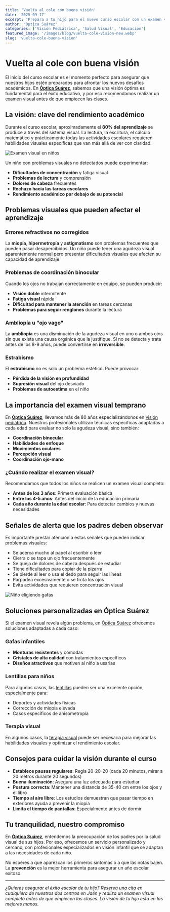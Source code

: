 ```yaml
---
title: 'Vuelta al cole con buena visión'
date: '2025-09-17'
excerpt: 'Prepara a tu hijo para el nuevo curso escolar con un examen visual completo. Descubre por qué es fundamental revisar su visión antes de empezar las clases.'
author: 'Óptica Suárez'
categories: ['Visión Pediátrica', 'Salud Visual', 'Educación']
featured_image: '/images/blog/vuelta-cole-vision-new.webp'
slug: 'vuelta-cole-buena-vision'
---
```


# Vuelta al cole con buena visión

El inicio del curso escolar es el momento perfecto para asegurar que nuestros hijos estén preparados para afrontar los nuevos desafíos académicos. En [**Óptica Suárez**](http://opticasuarezjaen.es/), sabemos que una visión óptima es fundamental para el éxito educativo, y por eso recomendamos realizar un [examen visual](https://opticasuarezjaen.es/vision-pediatrica) antes de que empiecen las clases.

## La visión: clave del rendimiento académico

Durante el curso escolar, aproximadamente el **80% del aprendizaje** se produce a través del sistema visual. La lectura, la escritura, el cálculo matemático y prácticamente todas las actividades escolares requieren habilidades visuales específicas que van más allá de ver con claridad.

![Examen visual en niños](/images/blog/vuelta-cole-examen.webp)

Un niño con problemas visuales no detectados puede experimentar:

- **Dificultades de concentración** y fatiga visual
- **Problemas de lectura** y comprensión
- **Dolores de cabeza** frecuentes
- **Rechazo hacia las tareas escolares**
- **Rendimiento académico por debajo de su potencial**

## Problemas visuales que pueden afectar el aprendizaje

### Errores refractivos no corregidos

La **miopía**, **hipermetropía** y **astigmatismo** son problemas frecuentes que pueden pasar desapercibidos. Un niño puede tener una agudeza visual aparentemente normal pero presentar dificultades visuales que afecten su capacidad de aprendizaje.

### Problemas de coordinación binocular

Cuando los ojos no trabajan correctamente en equipo, se pueden producir:

- **Visión doble** intermitente
- **Fatiga visual** rápida
- **Dificultad para mantener la atención** en tareas cercanas
- **Problemas para seguir renglones** durante la lectura

### Ambliopía u "ojo vago"

La **ambliopía** es una disminución de la agudeza visual en uno o ambos ojos sin que exista una causa orgánica que la justifique. Si no se detecta y trata antes de los 8-9 años, puede convertirse en **irreversible**.

### Estrabismo

El **estrabismo** no es solo un problema estético. Puede provocar:

- **Pérdida de la visión en profundidad**
- **Supresión visual** del ojo desviado
- **Problemas de autoestima** en el niño

## La importancia del examen visual temprano

En [**Óptica Suárez**](http://opticasuarezjaen.es/), llevamos más de 80 años especializándonos en [visión pediátrica](https://opticasuarezjaen.es/vision-pediatrica). Nuestros profesionales utilizan técnicas específicas adaptadas a cada edad para evaluar no solo la agudeza visual, sino también:

- **Coordinación binocular**
- **Habilidades de enfoque**
- **Movimientos oculares**
- **Percepción visual**
- **Coordinación ojo-mano**

### ¿Cuándo realizar el examen visual?

Recomendamos que todos los niños se realicen un examen visual completo:

- **Antes de los 3 años**: Primera evaluación básica
- **Entre los 4-5 años**: Antes del inicio de la educación primaria
- **Cada año durante la edad escolar**: Para detectar cambios y nuevas necesidades

## Señales de alerta que los padres deben observar

Es importante prestar atención a estas señales que pueden indicar problemas visuales:

- Se acerca mucho al papel al escribir o leer
- Cierra o se tapa un ojo frecuentemente
- Se queja de dolores de cabeza después de estudiar
- Tiene dificultades para copiar de la pizarra
- Se pierde al leer o usa el dedo para seguir las líneas
- Parpadea excesivamente o se frota los ojos
- Evita actividades que requieren concentración visual

![Niño eligiendo gafas](/images/blog/vuelta-cole-gafas.webp)

## Soluciones personalizadas en Óptica Suárez

Si el examen visual revela algún problema, en [Óptica Suárez](http://opticasuarezjaen.es/) ofrecemos soluciones adaptadas a cada caso:

### Gafas infantiles

- **Monturas resistentes** y cómodas
- **Cristales de alta calidad** con tratamientos específicos
- **Diseños atractivos** que motiven al niño a usarlas

### Lentillas para niños

Para algunos casos, las [lentillas](https://opticasuarezjaen.es/contactologia) pueden ser una excelente opción, especialmente para:

- Deportes y actividades físicas
- Corrección de miopía elevada
- Casos específicos de anisometropía

### Terapia visual

En algunos casos, la [terapia visual](https://opticasuarezjaen.es/terapia-visual) puede ser necesaria para mejorar las habilidades visuales y optimizar el rendimiento escolar.

## Consejos para cuidar la visión durante el curso

- **Establece pausas regulares**: Regla 20-20-20 (cada 20 minutos, mirar a 20 metros durante 20 segundos)
- **Buena iluminación**: Asegura una luz adecuada para estudiar
- **Postura correcta**: Mantener una distancia de 35-40 cm entre los ojos y el libro
- **Tiempo al aire libre**: Los estudios demuestran que pasar tiempo en exteriores ayuda a prevenir la miopía
- **Limita el tiempo de pantallas**: Especialmente antes de dormir

## Tu tranquilidad, nuestro compromiso

En [**Óptica Suárez**](http://opticasuarezjaen.es/), entendemos la preocupación de los padres por la salud visual de sus hijos. Por eso, ofrecemos un servicio personalizado y cercano, con profesionales especializados en visión infantil que se adaptan a las necesidades de cada niño.

No esperes a que aparezcan los primeros síntomas o a que las notas bajen. La **prevención** es la mejor herramienta para asegurar un año escolar exitoso.

---

*¿Quieres asegurar el éxito escolar de tu hijo? [Reserva una cita](https://api.whatsapp.com/send?phone=34953093062&text=Hola%2C%20me%20gustar%C3%ADa%20reservar%20una%20cita%20para%20un%20examen%20visual%20infantil) en cualquiera de nuestros dos centros en Jaén y realiza un examen visual completo antes de que empiecen las clases. La visión de tu hijo está en las mejores manos.*